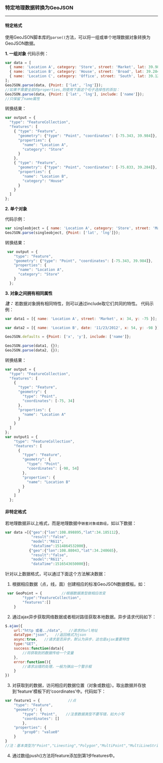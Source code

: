 ### 特定地理数据转换为GeoJSON
------
#### 特定格式
使用GeoJSON脚本库的`parse()`方法，可以将一组或单个地理数据对象转换为GeoJSON数据。

**1. 一组对象**
代码示例：
```javascript
var data = [
  { name: 'Location A', category: 'Store', street: 'Market', lat: 39.984, lng: -75.343 },
  { name: 'Location B', category: 'House', street: 'Broad', lat: 39.284, lng: -75.833 },
  { name: 'Location C', category: 'Office', street: 'South', lat: 39.123, lng: -74.534 }
];
GeoJSON.parse(data, {Point: ['lat', 'lng']});
//如果不需要全部的properties,则使用下面这个句子选择性的添加：
GeoJSON.parse(data, {Point: ['lat', 'lng'], include: ['name']});
//只保留了name属性
```
转换结果：
```javascript
var output = {
  "type": "FeatureCollection",
  "features": [
    { "type": "Feature",
      "geometry": {"type": "Point", "coordinates": [-75.343, 39.984]},
      "properties": {
        "name": "Location A",
        "category": "Store"
      }
    },
    { "type": "Feature",
      "geometry": {"type": "Point", "coordinates": [-75.833, 39.284]},
      "properties": {
        "name": "Location B",
        "category": "House"
      }
    }
  ]
};
```

**2. 单个对象**

代码示例：
```javascript
var singleobject = { name: 'Location A', category: 'Store', street: 'Market', lat: 39.984, lng: -75.343 }
GeoJSON.parse(singleobject, {Point: ['lat', 'lng']});
```
转换结果：
```javascript
 var output = {
    "type": "Feature",
    "geometry": {"type": "Point", "coordinates": [-75.343, 39.984]},
    "properties": {
      "name": "Location A",
      "category": "Store"
    }
  }; 
```
**3. 对象之间拥有相同属性**

***注：*** 若数据对象拥有相同特性，则可以通过include取它们共同的特性。
代码示例：
```javascript
var data1 = [{ name: 'Location A', street: 'Market', x: 34, y: -75 }];
 
var data2 = [{ name: 'Location B', date: '11/23/2012', x: 54, y: -98 }];
 
GeoJSON.defaults = {Point: ['x', 'y'], include: ['name']};
 
GeoJSON.parse(data1, {});
GeoJSON.parse(data2, {});
```
转换结果：
```javascript
var output = {
  "type": "FeatureCollection",
  "features": [
    {
      "type": "Feature",
      "geometry": {
        "type": "Point",
        "coordinates": [-75, 34]
      },
      "properties": {
        "name": "Location A"
      }
    }
  ]
};
var output1 = {
    "type": "FeatureCollection",
    "features": [
      {
        "type": "Feature",
        "geometry": {
          "type": "Point",
          "coordinates": [-98, 54]
        },
        "properties": {
          "name": "Location B"
        }
      }
    ]
  };
```

#### 非特定格式
若地理数据非以上格式，而是地理数据中`嵌套对象或数组`，如以下数据：
```javascript
var data =[{"geo":{"lon":108.898895,"lat":34.185112},
            "result":"false",
            "model":"R611",
            "dataTime":1514864532000},
           {"geo":{"lon":108.88043,"lat":34.240665},
            "result":"false",
            "model":"R611",
            "dataTime":1516543650000}];
```
针对以上数据格式，可以通过下面这个方法解决数据：
1. 根据相应数据（点，线，面）创建相应的标准GeoJSON数据模板。如：
```javascript
 var GeoPoint = {         //根据数据类型做相应改变
        "type":"FeatureCollection",
        "features":[]
    }
```

2. 通过ajax异步获取网络数据或者相对路径获取本地数据。异步请求代码如下：
```javascript
$.ajax({
    url:"http 或者../data",   //请求的url地址
    dataType:"json",   //返回格式为json
    async:true,   //请求是否异步，默认为异步，这也是ajax重要特性
    type:"GET",
    success:function(data){
        //将获取到的数据传给一个变量
    },
    error:function(){
        //请求出错的处理，一般为弹出一个警示框
    }
})
```
3. 对获取到的数据，访问相应的数据位置（对象或数组）。取出数据并存放到'feature'模板下的‘coordinates’中。代码如下：
```javascript
var feature1 = {             //点
    "type": "Feature",
    "geometry": {
        "type": "Point",    //注意数据类型不要写错，如大小写
        "coordinates": []   
        },
    "properties": {
        "prop0": "value0"
    }
}
//注：基本类型为"Point","Linesting","Polygon","MultiPoint","MultiLineString","MultiPolygon"
```
4. 通过数组push()方法将feature添加到第1步features中。


